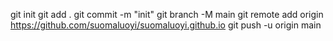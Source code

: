 git init
git add .
git commit -m "init"
git branch -M main
git remote add origin https://github.com/suomaluoyi/suomaluoyi.github.io
git push -u origin main
